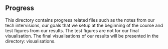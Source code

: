 ## Progress

This directory contains progress related files such as the notes from our tech intervisions, our goals that we setup at the beginning of the course and test figures from our results. The test figures are not for our final visualisation. The final visualisations of our results will be presented in the directory: visualisations. 
